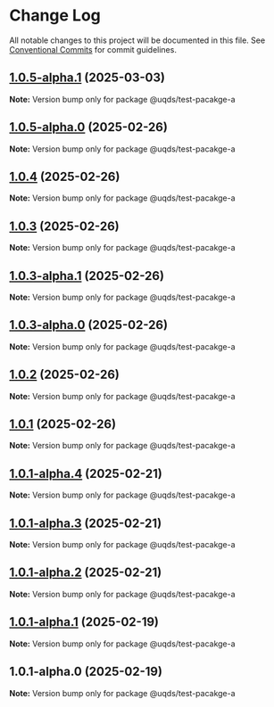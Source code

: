 # Change Log

All notable changes to this project will be documented in this file.
See [Conventional Commits](https://conventionalcommits.org) for commit guidelines.

## [1.0.5-alpha.1](https://github.com/uq-its-ss/design-system-test/compare/@uqds/test-pacakge-a@1.0.5-alpha.0...@uqds/test-pacakge-a@1.0.5-alpha.1) (2025-03-03)

**Note:** Version bump only for package @uqds/test-pacakge-a





## [1.0.5-alpha.0](https://github.com/uq-its-ss/design-system-test/compare/@uqds/test-pacakge-a@1.0.4...@uqds/test-pacakge-a@1.0.5-alpha.0) (2025-02-26)

**Note:** Version bump only for package @uqds/test-pacakge-a





## [1.0.4](https://github.com/uq-its-ss/design-system-test/compare/@uqds/test-pacakge-a@1.0.3-alpha.1...@uqds/test-pacakge-a@1.0.4) (2025-02-26)

**Note:** Version bump only for package @uqds/test-pacakge-a





## [1.0.3](https://github.com/uq-its-ss/design-system-test/compare/@uqds/test-pacakge-a@1.0.3-alpha.1...@uqds/test-pacakge-a@1.0.3) (2025-02-26)

**Note:** Version bump only for package @uqds/test-pacakge-a





## [1.0.3-alpha.1](https://github.com/uq-its-ss/design-system-test/compare/@uqds/test-pacakge-a@1.0.3-alpha.0...@uqds/test-pacakge-a@1.0.3-alpha.1) (2025-02-26)

**Note:** Version bump only for package @uqds/test-pacakge-a





## [1.0.3-alpha.0](https://github.com/uq-its-ss/design-system-test/compare/@uqds/test-pacakge-a@1.0.2...@uqds/test-pacakge-a@1.0.3-alpha.0) (2025-02-26)

**Note:** Version bump only for package @uqds/test-pacakge-a





## [1.0.2](https://github.com/uq-its-ss/design-system-test/compare/@uqds/test-pacakge-a@1.0.1-alpha.4...@uqds/test-pacakge-a@1.0.2) (2025-02-26)

**Note:** Version bump only for package @uqds/test-pacakge-a





## [1.0.1](https://github.com/uq-its-ss/design-system-test/compare/@uqds/test-pacakge-a@1.0.1-alpha.4...@uqds/test-pacakge-a@1.0.1) (2025-02-26)

**Note:** Version bump only for package @uqds/test-pacakge-a





## [1.0.1-alpha.4](https://github.com/uq-its-ss/design-system-test/compare/@uqds/test-pacakge-a@1.0.1-alpha.3...@uqds/test-pacakge-a@1.0.1-alpha.4) (2025-02-21)

**Note:** Version bump only for package @uqds/test-pacakge-a





## [1.0.1-alpha.3](https://github.com/uq-its-ss/design-system-test/compare/@uqds/test-pacakge-a@1.0.1-alpha.2...@uqds/test-pacakge-a@1.0.1-alpha.3) (2025-02-21)

**Note:** Version bump only for package @uqds/test-pacakge-a





## [1.0.1-alpha.2](https://github.com/uq-its-ss/design-system-test/compare/@uqds/test-pacakge-a@1.0.1-alpha.1...@uqds/test-pacakge-a@1.0.1-alpha.2) (2025-02-21)

**Note:** Version bump only for package @uqds/test-pacakge-a





## [1.0.1-alpha.1](https://github.com/uq-its-ss/design-system-test/compare/@uqds/test-pacakge-a@1.0.1-alpha.0...@uqds/test-pacakge-a@1.0.1-alpha.1) (2025-02-19)

**Note:** Version bump only for package @uqds/test-pacakge-a





## 1.0.1-alpha.0 (2025-02-19)

**Note:** Version bump only for package @uqds/test-pacakge-a
